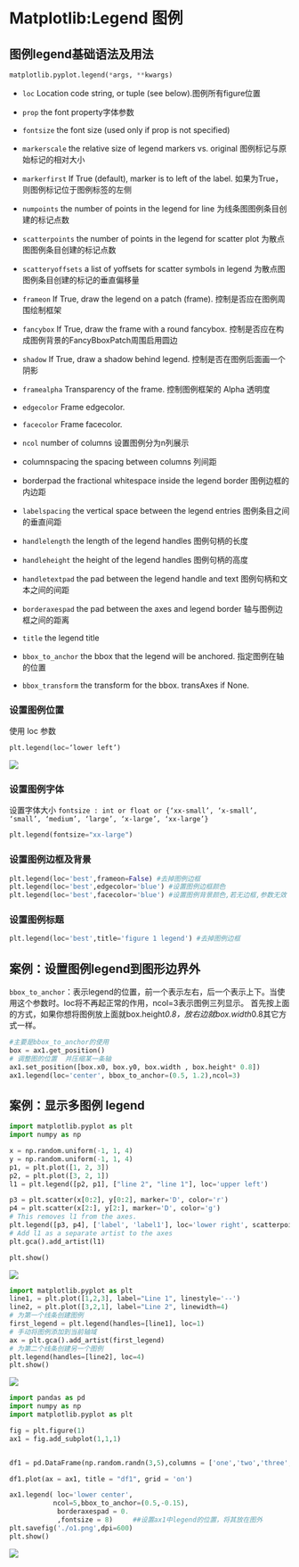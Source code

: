 # Matplotlib:Legend 图例

## 图例legend基础语法及用法

```python
matplotlib.pyplot.legend(*args, **kwargs)

```

- `loc`		Location code string, or tuple (see below).图例所有figure位置
- `prop`		the font property字体参数
- `fontsize`	the font size (used only if prop is not specified)
- `markerscale`	the relative size of legend markers vs. original
  				图例标记与原始标记的相对大小
- `markerfirst`	If True (default), marker is to left of the label.
  				如果为True，则图例标记位于图例标签的左侧
- `numpoints`		the number of points in the legend for line
  				为线条图图例条目创建的标记点数
- `scatterpoints`	the number of points in the legend for scatter plot
  				为散点图图例条目创建的标记点数
- `scatteryoffsets`	a list of yoffsets for scatter symbols in legend
  				为散点图图例条目创建的标记的垂直偏移量

- `frameon`		If True, draw the legend on a patch (frame).
  				控制是否应在图例周围绘制框架
- `fancybox`		If True, draw the frame with a round fancybox.
  				控制是否应在构成图例背景的FancyBboxPatch周围启用圆边
- `shadow`			If True, draw a shadow behind legend.
  				控制是否在图例后面画一个阴影
- `framealpha`		Transparency of the frame.
  				控制图例框架的 Alpha 透明度
- `edgecolor`		Frame edgecolor.
- `facecolor`		Frame facecolor.
- `ncol`			number of columns 设置图例分为n列展示
- columnspacing	the spacing between columns 列间距
- borderpad		the fractional whitespace inside the legend border
  				图例边框的内边距
- `labelspacing`	the vertical space between the legend entries
  				图例条目之间的垂直间距
- `handlelength`	the length of the legend handles 
  				图例句柄的长度
- `handleheight`	the height of the legend handles 
  				图例句柄的高度
- `handletextpad`	the pad between the legend handle and text 
  				图例句柄和文本之间的间距
- `borderaxespad`	the pad between the axes and legend border
  				轴与图例边框之间的距离
- `title`			the legend title
- `bbox_to_anchor`		the bbox that the legend will be anchored.
  				指定图例在轴的位置
- `bbox_transform`		the transform for the bbox. transAxes if None.


### **设置图例位置**

使用 loc 参数

```python
plt.legend(loc=‘lower left’)
```

<img src="https://raw.githubusercontent.com/HG1227/image/master/img_tuchuang/20200324133209.png"/>



### **设置图例字体**

设置字体大小
`fontsize : int or float or {‘xx-small’, ‘x-small’, ‘small’, ‘medium’, ‘large’, ‘x-large’, ‘xx-large’}`

```python
plt.legend(fontsize="xx-large")
```



### **设置图例边框及背景**

```python
plt.legend(loc='best',frameon=False) #去掉图例边框
plt.legend(loc='best',edgecolor='blue') #设置图例边框颜色
plt.legend(loc='best',facecolor='blue') #设置图例背景颜色,若无边框,参数无效

```

### **设置图例标题**

```python
plt.legend(loc='best',title='figure 1 legend') #去掉图例边框
```


## 案例：设置图例legend到图形边界外

`bbox_to_anchor`：表示legend的位置，前一个表示左右，后一个表示上下。当使用这个参数时。loc将不再起正常的作用，ncol=3表示图例三列显示。
首先按上面的方式，如果你想将图例放上面就box.height*0.8，放右边就box.width*0.8其它方式一样。



```python
#主要是bbox_to_anchor的使用
box = ax1.get_position()
# 调整图的位置  并压缩某一条轴
ax1.set_position([box.x0, box.y0, box.width , box.height* 0.8])
ax1.legend(loc='center', bbox_to_anchor=(0.5, 1.2),ncol=3)

```

## 案例：显示多图例 legend

```python
import matplotlib.pyplot as plt
import numpy as np

x = np.random.uniform(-1, 1, 4)
y = np.random.uniform(-1, 1, 4)
p1, = plt.plot([1, 2, 3])
p2, = plt.plot([3, 2, 1])
l1 = plt.legend([p2, p1], ["line 2", "line 1"], loc='upper left')

p3 = plt.scatter(x[0:2], y[0:2], marker='D', color='r')
p4 = plt.scatter(x[2:], y[2:], marker='D', color='g')
# This removes l1 from the axes.
plt.legend([p3, p4], ['label', 'label1'], loc='lower right', scatterpoints=1)
# Add l1 as a separate artist to the axes
plt.gca().add_artist(l1)

plt.show()

```

<img src="https://raw.githubusercontent.com/HG1227/image/master/img_tuchuang/20200324133130.png"/>



```python
import matplotlib.pyplot as plt
line1, = plt.plot([1,2,3], label="Line 1", linestyle='--')
line2, = plt.plot([3,2,1], label="Line 2", linewidth=4)
# 为第一个线条创建图例
first_legend = plt.legend(handles=[line1], loc=1)
# 手动将图例添加到当前轴域
ax = plt.gca().add_artist(first_legend)
# 为第二个线条创建另一个图例
plt.legend(handles=[line2], loc=4)
plt.show()
```

<img src="https://raw.githubusercontent.com/HG1227/image/master/img_tuchuang/oo.png"/>

```python
import pandas as pd
import numpy as np
import matplotlib.pyplot as plt

fig = plt.figure(1)
ax1 = fig.add_subplot(1,1,1)


df1 = pd.DataFrame(np.random.randn(3,5),columns = ['one','two','three','four','five'])

df1.plot(ax = ax1, title = "df1", grid = 'on')

ax1.legend( loc='lower center',
           ncol=5,bbox_to_anchor=(0.5,-0.15),
            borderaxespad = 0.
            ,fontsize = 8)     ##设置ax1中legend的位置，将其放在图外
plt.savefig('./o1.png',dpi=600)
plt.show()

```

<img src="https://raw.githubusercontent.com/HG1227/image/master/img_tuchuang/o1.png"/>